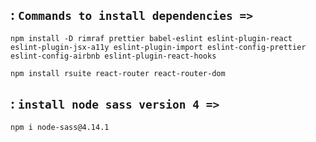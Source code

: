 
## : `Commands to install dependencies =>`
```
npm install -D rimraf prettier babel-eslint eslint-plugin-react eslint-plugin-jsx-a11y eslint-plugin-import eslint-config-prettier eslint-config-airbnb eslint-plugin-react-hooks
```
```
npm install rsuite react-router react-router-dom
```
## : `install node sass version 4 =>`
```
npm i node-sass@4.14.1
```